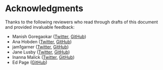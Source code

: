 # Acknowledgments

Thanks to the following reviewers who read through drafts of this document and provided invaluable feedback:

- Manish Goregaokar ([Twitter](https://twitter.com/ManishEarth), [GitHub](https://github.com/Manishearth))
- Ana Hobden ([Twitter](https://twitter.com/a_hoverbear), [GitHub](https://github.com/hoverbear))
- jam1garner ([Twitter](https://twitter.com/jam1garner), [GitHub](https://github.com/jam1garner))
- Jane Lusby ([Twitter](https://twitter.com/yaahc_), [GitHub](https://github.com/yaahc))
- Inanna Malick ([Twitter](https://twitter.com/inanna_malick/), [GitHub](https://github.com/inanna-malick))
- Ed Page ([GitHub](https://github.com/epage))
